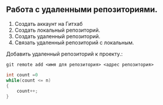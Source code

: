 ## Работа с удаленными репозиториями.

1. Создать аккаунт на Гитхаб
2. Создать локальный репозиторий.
3. Создать удаленный репозиторий.
4. Связать удаленный репозиторий с локальным.

Добавить удаленный репозиторий к проекту.:
```
git remote add <имя для репозитория> <адрес репозитория>
```

```C#
int count =0 
while(count <= n)
{
    count++;
}
```
